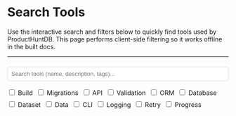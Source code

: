 # Search Tools

Use the interactive search and filters below to quickly find tools used by ProductHuntDB. This page performs client-side filtering so it works offline in the built docs.

---

<input id="tools-search-input" type="search" placeholder="Search tools (name, description, tags)..." style="width:100%; padding:0.5rem; margin:0.5rem 0 1rem 0; border-radius:6px; border:1px solid var(--sy-border-color, #ddd);">

<div id="tools-filters" style="margin-bottom:1rem; display:flex; gap:0.5rem; flex-wrap:wrap;">
  <label style="font-size:0.9rem;"><input type="checkbox" data-tag="build"> Build</label>
  <label style="font-size:0.9rem;"><input type="checkbox" data-tag="migrations"> Migrations</label>
  <label style="font-size:0.9rem;"><input type="checkbox" data-tag="api"> API</label>
  <label style="font-size:0.9rem;"><input type="checkbox" data-tag="validation"> Validation</label>
  <label style="font-size:0.9rem;"><input type="checkbox" data-tag="orm"> ORM</label>
  <label style="font-size:0.9rem;"><input type="checkbox" data-tag="database"> Database</label>
  <label style="font-size:0.9rem;"><input type="checkbox" data-tag="dataset"> Dataset</label>
  <label style="font-size:0.9rem;"><input type="checkbox" data-tag="data"> Data</label>
  <label style="font-size:0.9rem;"><input type="checkbox" data-tag="cli"> CLI</label>
  <label style="font-size:0.9rem;"><input type="checkbox" data-tag="logging"> Logging</label>
  <label style="font-size:0.9rem;"><input type="checkbox" data-tag="retry"> Retry</label>
  <label style="font-size:0.9rem;"><input type="checkbox" data-tag="progress"> Progress</label>
</div>

<div id="tools-list" style="display:grid; grid-template-columns:repeat(auto-fit,minmax(220px,1fr)); gap:1rem; align-items:start;"></div>

<script>
(function(){
  const tools = [
    { id: 'uv', title: 'uv', url: 'uv', summary: 'Lightning-fast Python package manager', tags: ['build'] },
    { id: 'httpx', title: 'HTTPX', url: 'httpx', summary: 'Modern async HTTP client for Python', tags: ['api'] },
    { id: 'pydantic', title: 'Pydantic', url: 'pydantic', summary: 'Data validation using Python type hints', tags: ['validation'] },
    { id: 'sqlmodel', title: 'SQLModel', url: 'sqlmodel', summary: 'SQL databases with Python objects', tags: ['orm','database'] },
    { id: 'sqlite', title: 'SQLite', url: 'sqlite', summary: 'Self-contained SQL database engine', tags: ['database'] },
    { id: 'kaggle', title: 'Kaggle API', url: 'kaggle', summary: 'Automated dataset management and publishing', tags: ['dataset'] },
    { id: 'alembic', title: 'Alembic', url: 'alembic', summary: 'Database migration tool for SQLAlchemy', tags: ['migrations','build'] },
    { id: 'pandas', title: 'Pandas', url: 'pandas', summary: 'Powerful data analysis library', tags: ['data','dataset'] },
    { id: 'typer', title: 'Typer', url: 'typer', summary: 'Modern CLI framework with type hints', tags: ['cli'] },
    { id: 'loguru', title: 'Loguru', url: 'loguru', summary: 'Simple and elegant logging', tags: ['logging'] },
    { id: 'tenacity', title: 'Tenacity', url: 'tenacity', summary: 'General-purpose retrying library', tags: ['retry','api'] },
    { id: 'tqdm', title: 'tqdm', url: 'tqdm', summary: 'Fast, extensible progress bar', tags: ['progress','cli'] }
  ];

  const listEl = document.getElementById('tools-list');
  const inputEl = document.getElementById('tools-search-input');
  const filtersEl = document.getElementById('tools-filters');

  function render(filtered){
    listEl.innerHTML = '';
    if(filtered.length === 0){
      listEl.innerHTML = '<div class="note admonition warning">No tools match your search/filters.</div>';
      return;
    }
    for(const t of filtered){
      const a = document.createElement('a');
      a.href = t.url; // Sphinx will resolve to correct page
      a.className = 'ph-tool-card';
      a.style.display = 'block';
      a.style.padding = '1rem';
      a.style.border = '1px solid var(--sy-border-color, #ddd)';
      a.style.borderRadius = '8px';
      a.style.background = 'var(--sy-card-bg, var(--sy-bg, #fff))';
      a.style.color = 'inherit';
      a.style.textDecoration = 'none';
      a.style.boxShadow = 'var(--sy-elevation-1, none)';
      a.innerHTML = `
        <strong style="display:block; margin-bottom:0.25rem; font-size:1rem;">${t.title}</strong>
        <div style="font-size:0.9rem; margin-bottom:0.5rem; color:var(--ph-muted, #666)">${t.summary}</div>
        <div style="font-size:0.8rem; color:var(--ph-accent-primary, #da532c)">${t.tags.join(', ')}</div>
      `;
      listEl.appendChild(a);
    }
  }

  function getActiveTags(){
    const checked = Array.from(filtersEl.querySelectorAll('input[type=checkbox]:checked'));
    return checked.map(n => n.dataset.tag);
  }

  function filterTools(){
    const q = inputEl.value.trim().toLowerCase();
    const tags = getActiveTags();
    let filtered = tools.filter(t => {
      const hay = [t.title, t.summary, t.tags.join(' ')].join(' ').toLowerCase();
      if(q && hay.indexOf(q) === -1) return false;
      if(tags.length>0){
        return tags.every(tag => t.tags.includes(tag));
      }
      return true;
    });
    render(filtered);
  }

  inputEl.addEventListener('input', filterTools);
  filtersEl.addEventListener('change', filterTools);

  // keyboard shortcut: focus search with "/"
  document.addEventListener('keydown', (e) => {
    if(e.key === '/' && document.activeElement.tagName !== 'INPUT' && document.activeElement.tagName !== 'TEXTAREA'){
      e.preventDefault();
      inputEl.focus();
    }
  });

  // initial render
  render(tools);
})();
</script>
